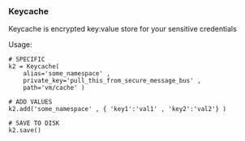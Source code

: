 ### Keycache
Keycache is encrypted key:value store for your sensitive credentials


Usage:
    
    # SPECIFIC
    k2 = Keycache( 
        alias='some_namespace' , 
        private_key='pull_this_from_secure_message_bus' , 
        path='vm/cache' )
    
    # ADD VALUES 
    k2.add('some_namespace' , { 'key1':'val1' , 'key2':'val2'} )
    
    # SAVE TO DISK 
    k2.save() 

